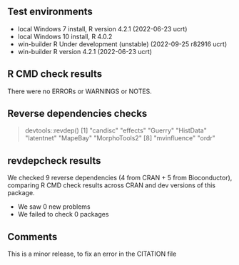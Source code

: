 ## Test environments
* local Windows 7 install, R version 4.2.1 (2022-06-23 ucrt)
* local Windows 10 install, R 4.0.2
* win-builder R Under development (unstable) (2022-09-25 r82916 ucrt)
* win-builder R version 4.2.1 (2022-06-23 ucrt)

## R CMD check results
There were no ERRORs or WARNINGS or NOTES.

## Reverse dependencies checks

> devtools::revdep()
[1] "candisc"      "effects"      "Guerry"       "HistData"     "latentnet"    "MapeBay"      "MorphoTools2"
[8] "mvinfluence"  "ordr"   

## revdepcheck results

We checked 9 reverse dependencies (4 from CRAN + 5 from Bioconductor), comparing R CMD check results across CRAN and dev versions of this package.

 * We saw 0 new problems
 * We failed to check 0 packages


## Comments

This is a minor release, to fix an error in the CITATION file





